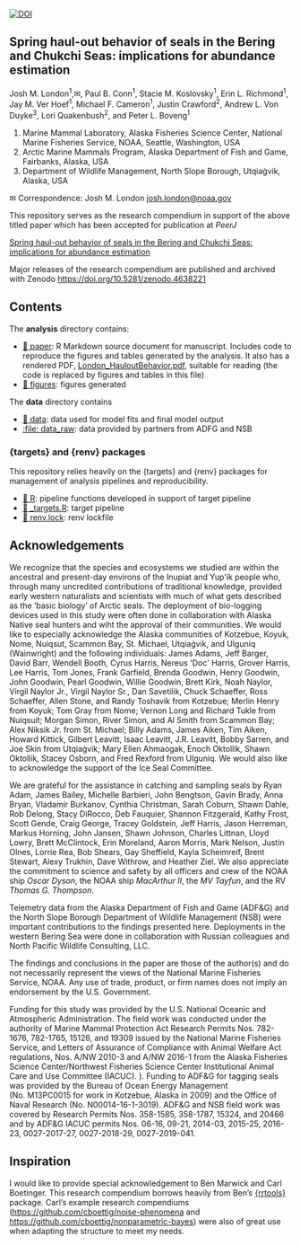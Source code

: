 
<!-- README.md is generated from README.Rmd. Please edit that file -->
<!-- badges: start -->

[![DOI](https://zenodo.org/badge/DOI/10.5281/zenodo.4638221.svg)](https://doi.org/10.5281/zenodo.4638221)
<!-- badges: end -->

## Spring haul-out behavior of seals in the Bering and Chukchi Seas: implications for abundance estimation

Josh M. London<sup>1</sup>,✉, Paul B. Conn<sup>1</sup>, Stacie M.
Koslovsky<sup>1</sup>, Erin L. Richmond<sup>1</sup>, Jay M. Ver
Hoef<sup>1</sup>, Michael F. Cameron<sup>1</sup>, Justin
Crawford<sup>2</sup>, Andrew L. Von Duyke<sup>3</sup>, Lori
Quakenbush<sup>2</sup>, and Peter L. Boveng<sup>1</sup>

1.  Marine Mammal Laboratory, Alaska Fisheries Science Center, National
    Marine Fisheries Service, NOAA, Seattle, Washington, USA
2.  Arctic Marine Mammals Program, Alaska Department of Fish and Game,
    Fairbanks, Alaska, USA
3.  Department of Wildlife Management, North Slope Borough, Utqiaġvik,
    Alaska, USA

✉ Correspondence: Josh M. London <josh.london@noaa.gov>

This repository serves as the research compendium in support of the
above titled paper which has been accepted for publication at _PeerJ_

[Spring haul-out behavior of seals in the Bering and Chukchi Seas: implications for abundance estimation](https://peerj.com/articles/18160/)

Major releases of the research compendium are published and archived
with Zenodo <https://doi.org/10.5281/zenodo.4638221>

## Contents

The **analysis** directory contains:

- [:file_folder: paper](/analysis/paper): R Markdown source document for
  manuscript. Includes code to reproduce the figures and tables
  generated by the analysis. It also has a rendered PDF,
  [London_HauloutBehavior.pdf](https://github.com/jmlondon/berchukHaulout/blob/main/analysis/paper/London_HauloutBehavior.pdf),
  suitable for reading (the code is replaced by figures and tables in
  this file)
- [:file_folder: figures](/analysis/figures): figures generated

The **data** directory contains

- [:file_folder: data](/data): data used for model fits and final model
  output
- [:file: data_raw](/data_raw): data provided by partners from ADFG and
  NSB

### {targets} and {renv} packages

This repository relies heavily on the {targets} and {renv} packages for
management of analysis pipelines and reproducibility.

- [:file_folder: R](/R): pipeline functions developed in support of
  target pipeline
- [:page_facing_up: \_targets.R](/_targets.R): target pipeline
- [:page_facing_up: renv.lock](/renv.lock): renv lockfile

## Acknowledgements

We recognize that the species and ecosystems we studied are within the ancestral
and present-day environs of the Inupiat and Yup'ik people who, through many
uncredited contributions of traditional knowledge, provided early western
naturalists and scientists with much of what gets described as the ‘basic
biology’ of Arctic seals. The deployment of bio-logging devices used in this
study were often done in collaboration with Alaska Native seal hunters and wiht the
approval of
their communities. We would like to especially acknowledge the Alaska communities of
Kotzebue, Koyuk, Nome, Nuiqsut, Scammon Bay, St. Michael, Utqiaġvik, and Ulguniq
(Wainwright) and the following individuals: James Adams, Jeff Barger, David
Barr, Wendell Booth, Cyrus Harris, Nereus 'Doc' Harris, Grover Harris, Lee
Harris, Tom Jones, Frank Garfield, Brenda Goodwin, Henry Goodwin, John Goodwin,
Pearl Goodwin, Willie Goodwin, Brett Kirk, Noah Naylor, Virgil Naylor Jr.,
Virgil Naylor Sr., Dan Savetilik, Chuck Schaeffer, Ross Schaeffer, Allen Stone,
and Randy Toshavik from Kotzebue; Merlin Henry from Koyuk; Tom
Gray from Nome; Vernon Long and Richard Tukle from Nuiqsuit; Morgan
Simon, River Simon, and Al Smith from Scammon Bay; Alex Niksik Jr. from
St. Michael; Billy Adams, James Aiken, Tim Aiken, Howard Kittick,
Gilbert Leavitt, Isaac Leavitt, J.R. Leavitt, Bobby Sarren, and Joe Skin from Utqiaġvik; 
Mary Ellen Ahmaogak, Enoch Oktollik, Shawn Oktollik, Stacey Osborn, and
Fred Rexford from Ulguniq. We would also like to acknowledge the support of the
Ice Seal Committee.

We are grateful for the assistance in catching and sampling seals by Ryan Adam,
James Bailey, Michelle Barbieri, John Bengtson, Gavin Brady, Anna Bryan,
Vladamir Burkanov, Cynthia Christman, Sarah Coburn, Shawn Dahle, Rob Delong,
Stacy DiRocco, Deb Fauquier, Shannon Fitzgerald, Kathy Frost, Scott Gende, Craig
George, Tracey Goldstein, Jeff Harris, Jason Herreman, Markus Horning, John
Jansen, Shawn Johnson, Charles Littnan, Lloyd Lowry, Brett McClintock, Erin
Moreland, Aaron Morris, Mark Nelson, Justin Olnes, Lorrie Rea, Bob Shears, Gay
Sheffield, Kayla Scheimreif, Brent Stewart, Alexy Trukhin, Dave Withrow, and
Heather Ziel. We also appreciate the commitment to science and safety by all
officers and crew of the NOAA ship _Oscar Dyson_, the NOAA ship _MacArthur II_,
the _MV Tayfun_, and the RV _Thomas G. Thompson_.

Telemetry data from the Alaska Department of Fish and Game (ADF&G) and the North
Slope Borough Department of Wildlife Management (NSB) were important
contributions to the findings presented here. Deployments in the western Bering
Sea were done in collaboration with Russian colleagues and North Pacific
Wildlife Consulting, LLC.

The findings and conclusions in the paper are those of the author(s) and do not
necessarily represent the views of the National Marine Fisheries Service, NOAA.
Any use of trade, product, or firm names does not imply an endorsement by the
U.S. Government. 

Funding for this study was
provided by the U.S. National Oceanic and Atmospheric Administration.
The field work was conducted under the authority of Marine Mammal
Protection Act Research Permits Nos. 782-1676, 782-1765, 15126, and
19309 issued by the National Marine Fisheries Service, and Letters of
Assurance of Compliance with Animal Welfare Act regulations, Nos. A/NW
2010-3 and A/NW 2016-1 from the Alaska Fisheries Science
Center/Northwest Fisheries Science Center Institutional Animal Care and
Use Committee (IACUC). ). Funding to ADF&G for tagging seals was
provided by the Bureau of Ocean Energy Management (No. M13PC0015 for
work in Kotzebue, Alaska in 2009) and the Office of Naval Research
(No. N00014-16-1-3019). ADF&G and NSB field work was covered by Research
Permits Nos. 358-1585, 358-1787, 15324, and 20466 and by ADF&G IACUC
permits Nos. 06-16, 09-21, 2014-03, 2015-25, 2016-23, 0027-2017-27,
0027-2018-29, 0027-2019-041.

## Inspiration

I would like to provide special acknowledgement to Ben Marwick and Carl
Boetinger. This research compendium borrows heavily from Ben’s
[{rrtools}](https://github.com/benmarwick/rrtools) package. Carl’s
example research compendiums
(<https://github.com/cboettig/noise-phenomena> and
<https://github.com/cboettig/nonparametric-bayes>) were also of great
use when adapting the structure to meet my needs.
